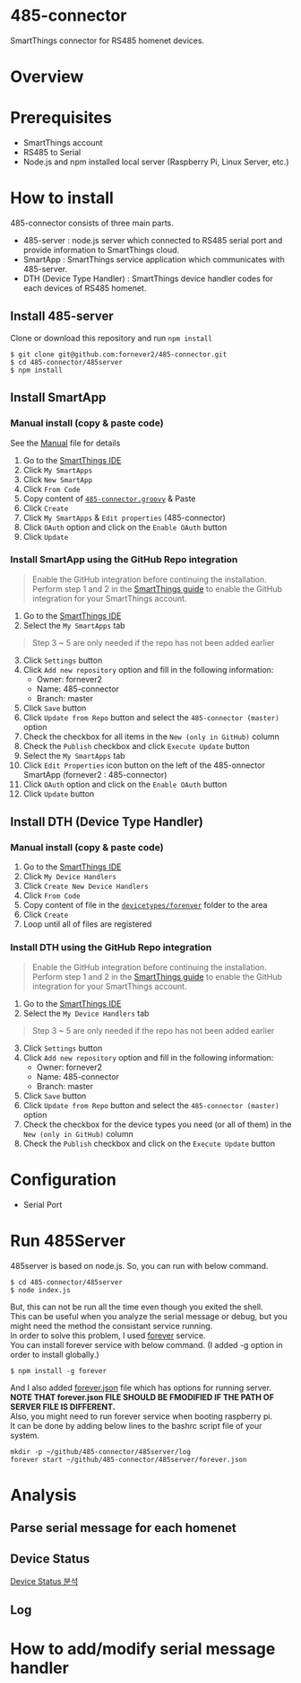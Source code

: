 # 485-connector
SmartThings connector for RS485 homenet devices.

# Overview

# Prerequisites
- SmartThings account
- RS485 to Serial
- Node.js and npm installed local server (Raspberry Pi, Linux Server, etc.)

# How to install
485-connector consists of three main parts.
- 485-server : node.js server which connected to RS485 serial port and provide information to SmartThings cloud.
- SmartApp : SmartThings service application which communicates with 485-server.
- DTH (Device Type Handler) : SmartThings device handler codes for each devices of RS485 homenet.

## Install 485-server
Clone or download this repository and run `npm install`
```
$ git clone git@github.com:fornever2/485-connector.git
$ cd 485-connector/485server
$ npm install
```

## Install SmartApp
### Manual install (copy & paste code)
See the [Manual](doc/install/smartapp/README.md) file for details
1. Go to the [SmartThings IDE](https://account.smartthings.com/)
2. Click `My SmartApps`
3. Click `New SmartApp`
4. Click `From Code`
5. Copy content of [`485-connector.groovy`](smartapps/fornever2/485-connector.src/485-connector.groovy) & Paste
6. Click `Create`
7. Click `My SmartApps` & `Edit properties` (485-connector)
8. Click `OAuth` option and click on the `Enable OAuth` button
9. Click `Update`

### Install SmartApp using the GitHub Repo integration
> Enable the GitHub integration before continuing the installation.  
> Perform step 1 and 2 in the [SmartThings guide](https://docs.smartthings.com/en/latest/tools-and-ide/github-integration.html#step-1-enable-github-integration) to enable the GitHub integration for your SmartThings account.
1. Go to the [SmartThings IDE](https://account.smartthings.com/)
2. Select the `My SmartApps` tab
  > Step 3 ~ 5 are only needed if the repo has not been added earlier
3. Click `Settings` button
4. Click `Add new repository` option and fill in the following information:   
    - Owner: fornever2   
    - Name: 485-connector   
    - Branch: master   
5. Click `Save` button
6. Click `Update from Repo` button and select the `485-connector (master)` option
7. Check the checkbox for all items in the `New (only in GitHub)` column
8. Check the `Publish` checkbox and click `Execute Update` button
9. Select the `My SmartApps` tab
10. Click `Edit Properties` icon button on the left of the 485-onnector SmartApp (fornever2 : 485-connector)
11. Click `OAuth` option and click on the `Enable OAuth` button
12. Click `Update` button

## Install DTH (Device Type Handler)
### Manual install (copy & paste code)
1. Go to the [SmartThings IDE](https://account.smartthings.com/)
2. Click `My Device Handlers`
3. Click `Create New Device Handlers`
4. Click `From Code`
5. Copy content of file in the [`devicetypes/forenver`](devicetypes/fornever2) folder to the area
6. Click `Create`
7. Loop until all of files are registered

### Install DTH using the GitHub Repo integration
> Enable the GitHub integration before continuing the installation.  
> Perform step 1 and 2 in the [SmartThings guide](https://docs.smartthings.com/en/latest/tools-and-ide/github-integration.html#step-1-enable-github-integration) to enable the GitHub integration for your SmartThings account.
1. Go to the [SmartThings IDE](https://account.smartthings.com/)
2. Select the `My Device Handlers` tab
  > Step 3 ~ 5 are only needed if the repo has not been added earlier
3. Click `Settings` button
4. Click `Add new repository` option and fill in the following information:
    - Owner: fornever2  
    - Name: 485-connector  
    - Branch: master  
5. Click `Save` button
6. Click `Update from Repo` button and select the `485-connector (master)` option
7. Check the checkbox for the device types you need (or all of them) in the `New (only in GitHub)` column
8. Check the `Publish` checkbox and click on the `Execute Update` button

# Configuration
- Serial Port

# Run 485Server
485server is based on node.js. So, you can run with below command.
```
$ cd 485-connector/485server
$ node index.js
```
But, this can not be run all the time even though you exited the shell.  
This can be useful when you analyze the serial message or debug, but you might need the method the consistant service running.  
In order to solve this problem, I used [forever](https://www.npmjs.com/package/forever) service.  
You can install forever service with below command. (I added -g option in order to install globally.)  
```
$ npm install -g forever
```
And I also added [forever.json](485server/forever.json) file which has options for running server.  
**NOTE THAT forever.json FILE SHOULD BE FMODIFIED IF THE PATH OF SERVER FILE IS DIFFERENT.**  
Also, you might need to run forever service when booting raspberry pi.  
It can be done by adding below lines to the bashrc script file of your system.  
```
mkdir -p ~/github/485-connector/485server/log
forever start ~/github/485-connector/485server/forever.json
```

# Analysis
## Parse serial message for each homenet

## Device Status
[Device Status 분석](https://github.com/fornever2/485-connector/blob/master/serial_analysis_sds.md)

## Log

# How to add/modify serial message handler
